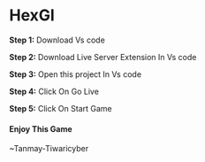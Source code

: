 # HexGl

<b>Step 1:</b> Download Vs code 

<b>Step 2:</b> Download Live Server Extension In Vs code

<b>Step 3:</b> Open this project In Vs code

<b>Step 4:</b> Click On Go Live

<b>Step 5:</b> Click On Start Game

<h4>Enjoy This Game</h4>





~Tanmay-Tiwaricyber
